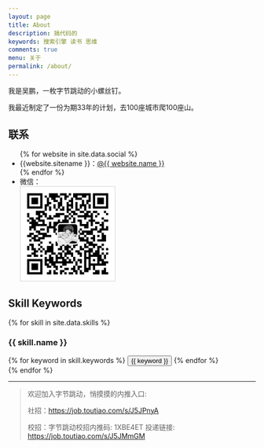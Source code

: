 ```yaml
---
layout: page
title: About
description: 搞代码的
keywords: 搜索引擎 读书 思维
comments: true
menu: 关于
permalink: /about/
---
```


我是吴鹏，一枚字节跳动的小螺丝钉。

我最近制定了一份为期33年的计划，去100座城市爬100座山。



   
## 联系

<ul>
{% for website in site.data.social %}
<li>{{website.sitename }}：<a href="{{ website.url }}" target="_blank">@{{ website.name }}</a></li>
{% endfor %}

<li>
微信：<br />
<img style="height:192px;width:192px;border:1px solid lightgrey;" src="https://raw.githubusercontent.com/praline-byte/page/master/assets/images/wechat.png" alt="兜里有块糖" />
</li>

</ul>


## Skill Keywords

{% for skill in site.data.skills %}
### {{ skill.name }}
<div class="btn-inline">
{% for keyword in skill.keywords %}
<button class="btn btn-outline" type="button">{{ keyword }}</button>
{% endfor %}
</div>
{% endfor %}

---

>欢迎加入字节跳动，悄摸摸的内推入口:
>
>社招：https://job.toutiao.com/s/J5JPnyA
>
>校招：字节跳动校招内推码: 1XBE4ET
   投递链接: https://job.toutiao.com/s/J5JMmGM